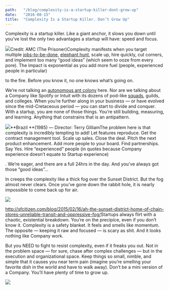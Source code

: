 ```yaml
---
path:	"/blog/complexity-is-a-startup-killer-dont-grow-up"
date:	"2016-08-15"
title:	"Complexity Is a Startup Killer. Don’t Grow Up"
---
```


Complexity is a startup killer. Like a giant anchor, it slows you down until you’ve lost the only two advantages a startup will have: speed and focus.

![](/images/1*3wIdOX4QVf8odqSOHtwrqg.png)Credit: AMC (The Prisoner)Complexity manifests when you target multiple [jobs-to-be-done](https://jtbd.info/), [elephant hunt](https://bothsidesofthetable.com/most-startups-should-be-deer-hunters-7fdecf58f4f6#.4h29ypz1l), scale up, hire quickly, cut corners, and implement too many “good ideas” (which seem to ooze from every pore). The impact is exponential as you add more fuel (people, experienced people in particular)

 to the fire. Before you know it, no one knows what’s going on.

We’re not talking an [autonomous ant colony](http://www.techtimes.com/articles/7677/20140530/ants-have-a-more-complex-network-than-google.htm) here. Nor are we talking about a Company like Spotify or Intuit with its dozens of pod-like [squads](https://rctom.hbs.org/submission/the-spotify-squad-how-to-successfully-lead-a-global-organization-without-an-operations-team/), guilds, and colleges. When you’re further along in your business — or have evolved since the mid-Cretaceous period — you can start to divide and conquer. With a startup, you are none of those things. You’re still building, measuring, and learning. Anything that constrains that is an antipattern.

![](/images/1*APtw_dKk8MnCwvF_ZIZh0w.png)**Brazil **(1985) — Director: Terry GilliamThe problem here is that complexity is incredibly tempting to add! Let features reproduce. Get the contract management tool. Scale up sales. Close the deal. Pitch the next product enhancement. Add more people to your board. Find partnerships. Say Yes. Hire “experienced” people (in quotes because Company experience doesn’t equate to Startup experience)

. We’re eager, and there are a full 24hrs in the day. And you’ve always got those “good ideas”…

In creeps the complexity like a thick fog over the Sunset District. But the fog almost never clears. Once you’ve gone down the rabbit hole, it is nearly impossible to come back up for air.

![](/images/1*e-iEixNUrJrQk86V9msGvg.png)

<http://sfcitizen.com/blog/2015/02/16/ah-the-sunset-district-home-of-chain-stores-unreliable-transit-and-oppressive-fog/>Startups always flirt with a chaotic, existential breakdown. You’re on the precipice, even if you don’t know it. Complexity is a safety blanket. It feels and smells like momentum. The opposite — keeping it raw and focused — is scary as shit. And it looks nothing like Company work.

But you NEED to fight to resist complexity, even if it freaks you out. Not in the problem space — for sure, chase after complex challenges — but in the execution and organizational space. Keep things so small, nimble, and simple that it causes you near term pain (imagine you’re smelling your favorite dish in the world and have to walk away). Don’t be a mini version of a Company. You’ll have plenty of time to grow up.

![](/images/1*VdEdW8OFRotAmdXOopqnLA.png)